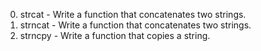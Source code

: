 0. strcat - Write a function that concatenates two strings.
1. strncat - Write a function that concatenates two strings.
2. strncpy - Write a function that copies a string.
